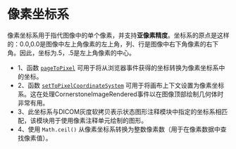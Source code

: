 # 像素坐标系

像素坐标系用于指代图像中的单个像素，并支持**亚像素精度**。坐标系的原点是这样的：0.0,0.0是图像中左上角像素的左上角，列、行是图像中右下角像素的右下角。因此，坐标为.5，.5是左上角像素的中心。

- 1、函数 [`pageToPixel`](../api.md#pagetopixel) 可用于将从浏览器事件获得的坐标转换为像素坐标系中的坐标。
- 2、函数 [`setToPixelCoordinateSystem`](../api.md#settopixelcoordinatesystem) 可用于将画布上下文设置为像素坐标系。这在处理CornerstoneImageRendered事件以在图像顶部绘制几何体时非常有用。
- 3、此坐标系与DICOM灰度软拷贝表示状态图形注释模块中指定的坐标系相匹配，该模块用于使用像素注释单元绘制的图形。
- 4、使用 `Math.ceil()` 从像素坐标系转换为整数像素数（用于在像素数据中查找像素值）。
